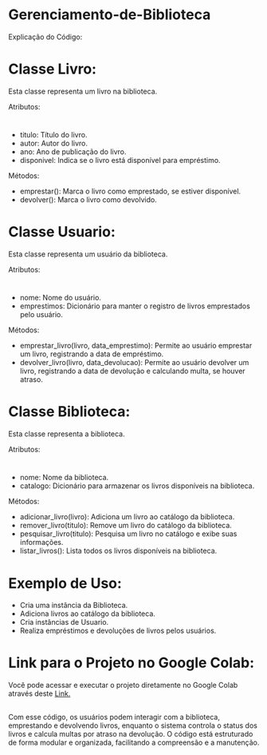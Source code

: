 # Gerenciamento-de-Biblioteca

Explicação do Código:

# Classe Livro:

Esta classe representa um livro na biblioteca.

Atributos:
#
- titulo: Título do livro.
- autor: Autor do livro.
- ano: Ano de publicação do livro.
- disponivel: Indica se o livro está disponível para empréstimo.

Métodos:

- emprestar(): Marca o livro como emprestado, se estiver disponível.
- devolver(): Marca o livro como devolvido.
 
# Classe Usuario:

Esta classe representa um usuário da biblioteca.

Atributos:
#
- nome: Nome do usuário.
- emprestimos: Dicionário para manter o registro de livros emprestados pelo usuário.
  
Métodos:

- emprestar_livro(livro, data_emprestimo): Permite ao usuário emprestar um livro, registrando a data de empréstimo.
- devolver_livro(livro, data_devolucao): Permite ao usuário devolver um livro, registrando a data de devolução e calculando multa, se houver atraso.
  
# Classe Biblioteca:

Esta classe representa a biblioteca.

Atributos:
#
- nome: Nome da biblioteca.
- catalogo: Dicionário para armazenar os livros disponíveis na biblioteca.

Métodos:

- adicionar_livro(livro): Adiciona um livro ao catálogo da biblioteca.
- remover_livro(titulo): Remove um livro do catálogo da biblioteca.
- pesquisar_livro(titulo): Pesquisa um livro no catálogo e exibe suas informações.
- listar_livros(): Lista todos os livros disponíveis na biblioteca.

# Exemplo de Uso:

- Cria uma instância da Biblioteca.
- Adiciona livros ao catálogo da biblioteca.
- Cria instâncias de Usuario.
- Realiza empréstimos e devoluções de livros pelos usuários.
  
# Link para o Projeto no Google Colab:

Você pode acessar e executar o projeto diretamente no Google Colab através deste [Link.](https://colab.research.google.com/drive/1mgkBiuMjcCpdiAlsy0ifShwkrhjx0EtG?usp=sharing)

##

Com esse código, os usuários podem interagir com a biblioteca, emprestando e devolvendo livros, enquanto o sistema controla o status dos livros e calcula multas por atraso na devolução. O código está estruturado de forma modular e organizada, facilitando a compreensão e a manutenção.
